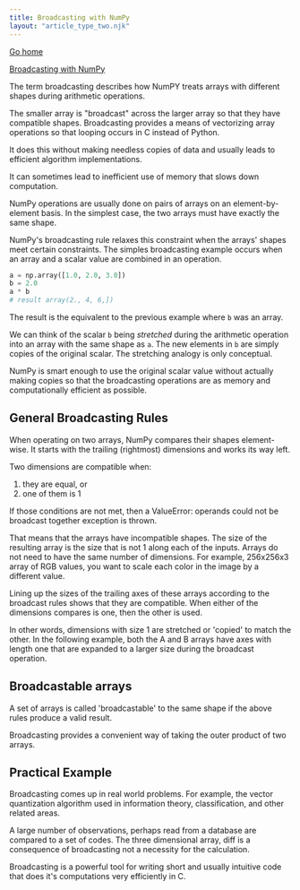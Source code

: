 ```yaml
---
title: Broadcasting with NumPy
layout: "article_type_two.njk"
---
```

[Go home](/index.html)

[Broadcasting with NumPy](https://numpy.org/doc/stable/user/basics.broadcasting.html)

The term broadcasting describes how NumPY treats arrays with different shapes during arithmetic operations. 

The smaller array is "broadcast" across the larger array so that they have compatible shapes. Broadcasting provides a means of vectorizing array operations so that looping occurs in C instead of Python. 

It does this without making needless copies of data and usually leads to efficient algorithm implementations.

It can sometimes lead to inefficient use of memory that slows down computation.

NumPy operations are usually done on pairs of arrays on an element-by-element basis. In the simplest case, the two arrays must have exactly the same shape. 

NumPy's broadcasting rule relaxes this constraint when the arrays' shapes meet certain constraints. The simples broadcasting example occurs when an array and a scalar value are combined in an operation.

```python
a = np.array([1.0, 2.0, 3.0])
b = 2.0
a * b
# result array(2., 4, 6,])
```

The result is the equivalent to the previous example where `b` was an array. 

We can think of the scalar `b` being _stretched_ during the arithmetic operation into an array with the same shape as `a`. The new elements in `b` are simply copies of the original scalar. The stretching analogy is only conceptual.

NumPy is smart enough to use the original scalar value without actually making copies so that the broadcasting operations are as memory and computationally efficient as possible.

## General Broadcasting Rules

When operating on two arrays, NumPy compares their shapes element-wise. It starts with the trailing (rightmost) dimensions and works its way left. 

Two dimensions are compatible when:

1. they are equal, or  
2. one of them is 1

If those conditions are not met, then a ValueError: operands could not be broadcast together exception is thrown.

That means that the arrays have incompatible shapes. The size of the resulting array is the size that is not 1 along each of the inputs. Arrays do not need to have the same number of dimensions. For example, 256x256x3 array of RGB values, you want to scale each color in the image by a different value.

Lining up the sizes of the trailing axes of these arrays according to the broadcast rules shows that they are compatible. When either of the dimensions compares is one, then the other is used. 

In other words, dimensions with size 1 are stretched or 'copied' to match the other. In the following example, both the A and B arrays have axes with length one that are expanded to a larger size during the broadcast operation.

## Broadcastable arrays
A set of arrays is called 'broadcastable' to the same shape if the above rules produce a valid result.

Broadcasting provides a convenient way of taking the outer product of two arrays. 

## Practical Example
Broadcasting comes up in real world problems. For example, the vector quantization algorithm used in information theory, classification, and other related areas.

 A large number of observations, perhaps read from a  database are compared to a set of codes. The three dimensional array, diff is a consequence of broadcasting not a necessity for the calculation.

Broadcasting is a powerful tool for writing short and usually intuitive code that does it's computations very efficiently in C.